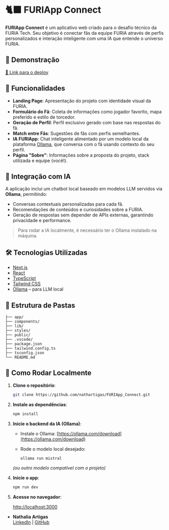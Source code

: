 # 🐈‍⬛ FURIApp Connect

**FURIApp Connect** é um aplicativo web criado para o desafio técnico da FURIA Tech. Seu objetivo é conectar fãs da equipe FURIA através de perfis personalizados e interação inteligente com uma IA que entende o universo FURIA.

## 🚀 Demonstração

[🔗 Link para o deploy](https://furiapp-connect.vercel.app/)

## 🎯 Funcionalidades

- **Landing Page**: Apresentação do projeto com identidade visual da FURIA.
- **Formulário do Fã**: Coleta de informações como jogador favorito, mapa preferido e estilo de torcedor.
- **Geração de Perfil**: Perfil exclusivo gerado com base nas respostas do fã.
- **Match entre Fãs**: Sugestões de fãs com perfis semelhantes.
- **IA FURIApp**: Chat inteligente alimentado por um modelo local da plataforma [Ollama](https://ollama.com/), que conversa com o fã usando contexto do seu perfil.
- **Página "Sobre"**: Informações sobre a proposta do projeto, stack utilizada e equipe (você!).

## 🤖 Integração com IA

A aplicação inclui um chatbot local baseado em modelos LLM servidos via **Ollama**, permitindo:

- Conversas contextuais personalizadas para cada fã.
- Recomendações de conteúdos e curiosidades sobre a FURIA.
- Geração de respostas sem depender de APIs externas, garantindo privacidade e performance.

> Para rodar a IA localmente, é necessário ter o Ollama instalado na máquina.

## 🛠️ Tecnologias Utilizadas

- [Next.js](https://nextjs.org/)
- [React](https://reactjs.org/)
- [TypeScript](https://www.typescriptlang.org/)
- [Tailwind CSS](https://tailwindcss.com/)
- [Ollama](https://ollama.com/) – para LLM local

## 📁 Estrutura de Pastas

```
├── app/
├── components/
├── lib/
├── styles/
├── public/
├── .vscode/
├── package.json
├── tailwind.config.ts
├── tsconfig.json
└── README.md
```

## 🔧 Como Rodar Localmente

1. **Clone o repositório**:

   ```bash
   git clone https://github.com/nathartigas/FURIApp_Connect.git
   ```

2. **Instale as dependências**:

   ```bash
   npm install
   ```

3. **Inicie o backend da IA (Ollama)**:

   - Instale o Ollama: [https://ollama.com/download](https://ollama.com/download)
   - Rode o modelo local desejado:

     ```bash
     ollama run mistral
     ```

   *(ou outro modelo compatível com o projeto)*

4. **Inicie o app**:

   ```bash
   npm run dev
   ```

5. **Acesse no navegador**:

   [http://localhost:3000](http://localhost:3000)

- **Nathalia Artigas**  
  [LinkedIn]([https://www.linkedin.com/in/nathalia-artigas/](https://www.linkedin.com/in/nathalia-calazans-artigas-741b0b277/)) | [GitHub](https://github.com/nathartigas)
